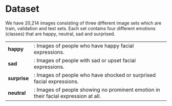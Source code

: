 # Dataset

We have 20,214 images consisting of three different image sets which are train, validation and test sets. Each set contains four different emotions (classes) that are happy, neutral, sad and surprised.

|||
|-|-|
|**happy**|: Images of people who have happy facial expressions.|
|**sad**|: Images of people with sad or upset facial expressions.|
|**surprise**|: Images of people who have shocked or surprised facial expressions.|
|**neutral**|: Images of people showing no prominent emotion in their facial expression at all.|
